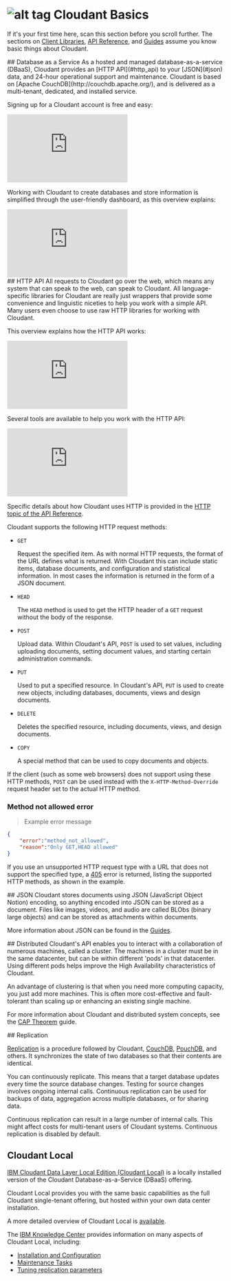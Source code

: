 # ![alt tag](images/cloudantbasics_icon.png) Cloudant Basics

If it's your first time here, scan this section before you scroll further. The sections on [Client Libraries](libraries.html#-client-libraries), [API Reference](api.html#-api-reference), and [Guides](guides.html#-guides) assume you know basic things about Cloudant.

<div id="dbaas"></div>
## Database as a Service
As a hosted and managed database-as-a-service (DBaaS), Cloudant provides an [HTTP API](#http_api) to your [JSON](#json) data, and 24-hour operational support and maintenance.
Cloudant is based on [Apache CouchDB](http://couchdb.apache.org/), and is delivered as a multi-tenant, dedicated, and installed service.

Signing up for a Cloudant account is free and easy:<br/>
<iframe width="280" height="158" src="https://www.youtube.com/embed/GDIiV_wdIJY?rel=0" frameborder="0" allowfullscreen title="Signing up for Cloudant, overview video"></iframe>

Working with Cloudant to create databases and store information is simplified through the user-friendly dashboard, as this overview explains:<br/>
<iframe width="280" height="158" src="https://www.youtube.com/embed/zESROlotu-g?rel=0" frameborder="0" allowfullscreen title="Dashboard overview video"></iframe>

<div id="http_api"></div>
## HTTP API
All requests to Cloudant go over the web, which means any system that can speak to the web, can speak to Cloudant. All language-specific libraries for Cloudant are really just wrappers that provide some convenience and linguistic niceties to help you work with a simple API. Many users even choose to use raw HTTP libraries for working with Cloudant.

This overview explains how the HTTP API works:<br/>
<iframe width="280" height="158" src="https://www.youtube.com/embed/HtGlyrosN8M?rel=0" frameborder="0" allowfullscreen title="HTTP API overview video"></iframe>

Several tools are available to help you work with the HTTP API:<br/>
<iframe width="280" height="158" src="https://www.youtube.com/embed/Z3CxsM47a9U?rel=0" frameborder="0" allowfullscreen title="Tools for working with HTTP API, video"></iframe>

Specific details about how Cloudant uses HTTP is provided in the [HTTP topic of the API Reference](api.html#http).

Cloudant supports the following HTTP request methods:

-   `GET`

    Request the specified item. As with normal HTTP requests, the format of the URL defines what is returned. With Cloudant this can include static items, database documents, and configuration and statistical information. In most cases the information is returned in the form of a JSON document.

-   `HEAD`

    The `HEAD` method is used to get the HTTP header of a `GET` request without the body of the response.

-   `POST`

    Upload data. Within Cloudant's API, `POST` is used to set values, including uploading documents, setting document values, and starting certain administration commands.

-   `PUT`

    Used to put a specified resource. In Cloudant's API, `PUT` is used to create new objects, including databases, documents, views and design documents.

-   `DELETE`

    Deletes the specified resource, including documents, views, and design documents.

-   `COPY`

    A special method that can be used to copy documents and objects.

If the client (such as some web browsers) does not support using these HTTP methods, `POST` can be used instead with the `X-HTTP-Method-Override` request header set to the actual HTTP method.

### Method not allowed error

> Example error message

```json
{
    "error":"method_not_allowed",
    "reason":"Only GET,HEAD allowed"
}
```

If you use an unsupported HTTP request type with a URL that does not support the specified type, a [405](api.html#405) error is returned, listing the supported HTTP methods, as shown in the example.

<div id="jsonbasics"></div>
## JSON
Cloudant stores documents using JSON (JavaScript Object Notion) encoding, so anything encoded into JSON can be stored as a document. Files like images, videos, and audio are called BLObs (binary large objects) and can be stored as attachments within documents.

More information about JSON can be found in the [Guides](guides.html#json).

<div id="distributed"></div>
## Distributed
Cloudant's API enables you to interact with a collaboration of numerous machines, called a cluster. The machines in a cluster must be in the same datacenter, but can be within different 'pods' in that datacenter. Using different pods helps improve the High Availability characteristics of Cloudant.

An advantage of clustering is that when you need more computing capacity, you just add more machines. This is often more cost-effective and fault-tolerant than scaling up or enhancing an existing single machine.

For more information about Cloudant and distributed system concepts, see the [CAP Theorem](guides.html#cap-theorem) guide. 

<div id="replication"></div>
## Replication

[Replication](api.html#ReplicationAPI) is a procedure followed by Cloudant, [CouchDB](http://couchdb.apache.org/), [PouchDB](http://pouchdb.com/), and others. It synchronizes the state of two databases so that their contents are identical.

You can continuously replicate. This means that a target database updates every time the source database changes. Testing for source changes involves ongoing internal calls.
Continuous replication can be used for backups of data, aggregation across multiple databases, or for sharing data.

<aside class="warning">Continuous replication can result in a large number of internal calls. This might affect costs for multi-tenant users of Cloudant systems. Continuous replication is disabled by default.</aside>

## Cloudant Local

<a href="http://www-01.ibm.com/support/knowledgecenter/SSTPQH/SSTPQH_welcome.html" target="_blank">IBM Cloudant Data Layer Local Edition (Cloudant Local)</a> is a locally installed version of the Cloudant Database-as-a-Service (DBaaS) offering.

Cloudant Local provides you with the same basic capabilities as the full Cloudant single-tenant offering,
but hosted within your own data center installation.

A more detailed overview of Cloudant Local is <a href="http://www-01.ibm.com/support/knowledgecenter/SSTPQH_1.0.0/com.ibm.cloudant.local.install.doc/topics/clinstall_cloudant_local_overview.html?lang=en-us" target="_blank">available</a>.

The <a href="http://www-01.ibm.com/support/knowledgecenter/SSTPQH_1.0.0/com.ibm.cloudant.local.doc/SSTPQH_1.0.0_welcome.html?lang=en" target="_blank">IBM Knowledge Center</a> provides information on many aspects of Cloudant Local,
including:

- <a href="http://www-01.ibm.com/support/knowledgecenter/SSTPQH_1.0.0/com.ibm.cloudant.local.install.doc/topics/clinstall_install_configure_cloudant_local.html?lang=en" target="_blank">Installation and Configuration</a>
- <a href="http://www-01.ibm.com/support/knowledgecenter/SSTPQH_1.0.0/com.ibm.cloudant.local.install.doc/topics/clinstall_maintenance_tasks_overview.html?lang=en" target="_blank">Maintenance Tasks</a>
- <a href="http://www-01.ibm.com/support/knowledgecenter/SSTPQH_1.0.0/com.ibm.cloudant.local.install.doc/topics/clinstall_tuning_parameters_replication_cases.html?lang=en" target="_blank">Tuning replication parameters</a>
